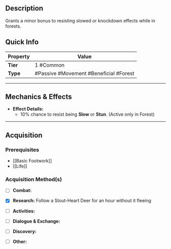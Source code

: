 ## Description
Grants a minor bonus to resisting slowed or knockdown effects while in forests.

## Quick Info
| Property | Value                                  |
| -------- | -------------------------------------- |
| **Tier** | 1 #Common                              |
| **Type** | #Passive #Movement #Beneficial #Forest |

---

## Mechanics & Effects
- **Effect Details:**
    - 10% chance to resist being **Slow** or **Stun**. (Active only in Forest)

---

## Acquisition
### Prerequisites
- [[Basic Footwork]]
- [[Life]] 

### Acquisition Method(s)
- [ ] **Combat:** 
- [x] **Research:** Follow a Stout-Heart Deer for an hour without it fleeing
- [ ] **Activities:** 
- [ ] **Dialogue & Exchange:** 
- [ ] **Discovery:** 
- [ ] **Other:** 

